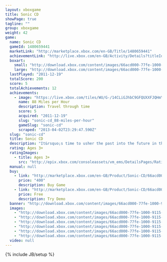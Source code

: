 ```yaml
---
layout: xboxgame
title: Sonic CD
showPage: true
tagline: ""
group: xboxgame
weight: 42
game: 
  name: Sonic CD
  gameId: 1480659441
  marketLink: "http://marketplace.xbox.com/en-GB/Title/1480659441"
  achievementLink: "http://live.xbox.com/en-GB/Activity/Details?titleId=1480659441"
  boxart: 
    small: "http://download.xbox.com/content/images/66acd000-77fe-1000-9115-d802584111f1/2057/boxartsm.jpg"
    large: "http://download.xbox.com/content/images/66acd000-77fe-1000-9115-d802584111f1/2057/boxartlg.jpg"
  lastPlayed: "2011-12-19"
  totalScore: 200
  score: 5
  totalAchievements: 12
  achievements: 
    - image: "https://live.xbox.com/tiles/WU/G-/14CLiGJhbC9GFQUXXFJQHmYxL2FjaC8wLzIAAAAA5+fn+JBBQg==.jpg"
      name: 88 Miles per Hour
      description: Travel through time
      score: 5
      acquired: "2011-12-19"
      slug: "sonic-cd_88-miles-per-hour"
      gameSlug: "sonic-cd"
      scraped: "2013-04-02T23:29:47.590Z"
  slug: "sonic-cd"
  title: Sonic CD
  description: "It&rsquo;s time to usher the past into the future in this enhanced recreation of Sonic CD! Sonic travels to the distant shores of Never Lake for the once-a-year appearance of Little Planet - a mysterious world where past, present, and future collide through the power of the Time Stones that lie hidden within it. His arch-nemesis, Dr. Eggman, has come for the Time Stones and with them, will soon have the power to control time itself In order to put an end to Dr. Eggman&rsquo;s nefarious schemes, Sonic must use the power of Little Planet to travel through time; breaking Dr. Eggman&rsquo;s hold over the future by destroying his machines in the past and recovering the missing Time Stones!  Featuring 16:9 widescreen, achievements, leaderboards and both the US and Japanese soundtracks, experience the adventure through time that introduced the world to Amy the Hedgehog and Eggman&rsquo;s most evil creation, Metal Sonic."
  rating: Ages 3+
  ratingImages: 
    - title: Ages 3+
      src: "http://epix.xbox.com/consoleassets/vm_ems/DetailsPages/RatingSystemID/14/default/Values/14001.png"
  manual: null
  buy: 
    - link: "http://marketplace.xbox.com/en-GB/Product/Sonic-CD/66acd000-77fe-1000-9115-d802584111f1?purchase=1&amp;DownloadType=Game"
      price: "400"
      description: Buy Game
    - link: "http://marketplace.xbox.com/en-GB/Product/Sonic-CD/66acd000-77fe-1000-9115-d802584111f1?purchase=1&amp;DownloadType=GameDemo"
      price: Free
      description: Try Demo
  banner: "http://download.xbox.com/content/images/66acd000-77fe-1000-9115-d802584111f1/1033/banner.png"
  images: 
    - "http://download.xbox.com/content/images/66acd000-77fe-1000-9115-d802584111f1/1033/screenlg1.jpg"
    - "http://download.xbox.com/content/images/66acd000-77fe-1000-9115-d802584111f1/1033/screenlg2.jpg"
    - "http://download.xbox.com/content/images/66acd000-77fe-1000-9115-d802584111f1/1033/screenlg3.jpg"
    - "http://download.xbox.com/content/images/66acd000-77fe-1000-9115-d802584111f1/1033/screenlg4.jpg"
    - "http://download.xbox.com/content/images/66acd000-77fe-1000-9115-d802584111f1/1033/screenlg5.jpg"
    - "http://download.xbox.com/content/images/66acd000-77fe-1000-9115-d802584111f1/1033/screenlg6.jpg"
  video: null
---
```

{% include JB/setup %}